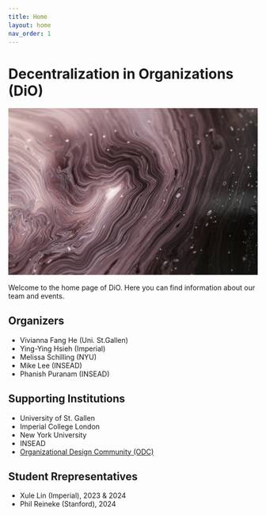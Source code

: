 ```yaml
---
title: Home
layout: home
nav_order: 1
---
```


# Decentralization in Organizations (DiO)

![cover](asset/cover.jpg)

Welcome to the home page of DiO. Here you can find information about our team and events.

## Organizers

- Vivianna Fang He (Uni. St.Gallen)
- Ying-Ying Hsieh (Imperial)
- Melissa Schilling (NYU)
- Mike Lee (INSEAD)
- Phanish Puranam (INSEAD)

## Supporting Institutions

- University of St. Gallen
- Imperial College London
- New York University
- INSEAD
- [Organizational Design Community (ODC)](https://orgdesigncomm.com/)


## Student Rrepresentatives

- Xule Lin (Imperial), 2023 & 2024
- Phil Reineke (Stanford), 2024